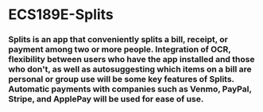 # ECS189E-Splits

### Splits is an app that conveniently splits a bill, receipt, or payment among two or more people. Integration of OCR, flexibility between users who have the app installed and those who don't, as well as autosuggesting which items on a bill are personal or group use will be some key features of Splits. Automatic payments with companies such as Venmo, PayPal, Stripe, and ApplePay will be used for ease of use.
